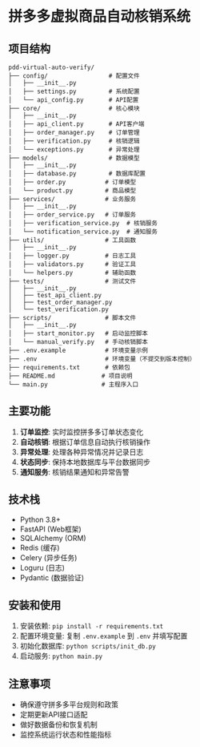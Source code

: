 # 拼多多虚拟商品自动核销系统

## 项目结构
```
pdd-virtual-auto-verify/
├── config/                 # 配置文件
│   ├── __init__.py
│   ├── settings.py         # 系统配置
│   └── api_config.py       # API配置
├── core/                   # 核心模块
│   ├── __init__.py
│   ├── api_client.py       # API客户端
│   ├── order_manager.py    # 订单管理
│   ├── verification.py     # 核销逻辑
│   └── exceptions.py       # 异常处理
├── models/                 # 数据模型
│   ├── __init__.py
│   ├── database.py         # 数据库配置
│   ├── order.py           # 订单模型
│   └── product.py         # 商品模型
├── services/              # 业务服务
│   ├── __init__.py
│   ├── order_service.py   # 订单服务
│   ├── verification_service.py  # 核销服务
│   └── notification_service.py  # 通知服务
├── utils/                 # 工具函数
│   ├── __init__.py
│   ├── logger.py          # 日志工具
│   ├── validators.py      # 验证工具
│   └── helpers.py         # 辅助函数
├── tests/                 # 测试文件
│   ├── __init__.py
│   ├── test_api_client.py
│   ├── test_order_manager.py
│   └── test_verification.py
├── scripts/               # 脚本文件
│   ├── __init__.py
│   ├── start_monitor.py   # 启动监控脚本
│   └── manual_verify.py   # 手动核销脚本
├── .env.example           # 环境变量示例
├── .env                   # 环境变量（不提交到版本控制）
├── requirements.txt       # 依赖包
├── README.md             # 项目说明
└── main.py               # 主程序入口
```

## 主要功能

1. **订单监控**: 实时监控拼多多订单状态变化
2. **自动核销**: 根据订单信息自动执行核销操作
3. **异常处理**: 处理各种异常情况并记录日志
4. **状态同步**: 保持本地数据库与平台数据同步
5. **通知服务**: 核销结果通知和异常告警

## 技术栈

- Python 3.8+
- FastAPI (Web框架)
- SQLAlchemy (ORM)
- Redis (缓存)
- Celery (异步任务)
- Loguru (日志)
- Pydantic (数据验证)

## 安装和使用

1. 安装依赖: `pip install -r requirements.txt`
2. 配置环境变量: 复制 `.env.example` 到 `.env` 并填写配置
3. 初始化数据库: `python scripts/init_db.py`
4. 启动服务: `python main.py`

## 注意事项

- 确保遵守拼多多平台规则和政策
- 定期更新API接口适配
- 做好数据备份和恢复机制
- 监控系统运行状态和性能指标
